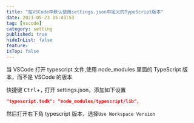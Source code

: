 ```yaml
---
title: "在VSCode中默认使用settings.json中定义的TypeScript版本"
date: 2021-05-23 15:43:53
tag: [vscode]
category: setting
published: true
hideInList: false
feature:
isTop: false
---
```


当 VSCode 打开 typescript 文件,使用 node_modules 里面的 TypeScript 版本，而不是 VSCode 的版本

快捷键 <kbd>Ctrl</kbd>+<kbd>,</kbd> 打开 settings.json，添加如下设置

```json
"typescript.tsdk": "node_modules/typescript/lib",
```

然后打开右下角 typescript 版本，选择`Use Workspace Version`
